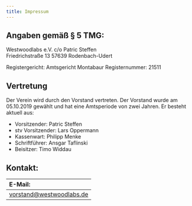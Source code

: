 ```yaml
---
title: Impressum
---
```


## Angaben gemäß § 5 TMG:
Westwoodlabs e.V.
c/o Patric Steffen  
Friedrichstraße 13 
57639 Rodenbach-Udert

Registergericht: Amtsgericht Montabaur
Registernummer: 21511

## Vertretung
Der Verein wird durch den Vorstand vertreten. Der Vorstand wurde am 05.10.2019 gewählt und hat eine Amtsperiode von zwei Jahren.
Er besteht aktuell aus:
- Vorsitzender: Patric Steffen
- stv Vorsitzender: Lars Oppermann
- Kassenwart: Philipp Menke
- Schriftführer: Ansgar Taflinski
- Beisitzer: Timo Widdau

## Kontakt:

| E-Mail:                |
| :--------------------- |
| vorstand@westwoodlabs.de |

